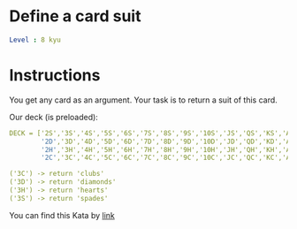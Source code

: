 # Define a card suit

```yaml
Level : 8 kyu
```

# Instructions

You get any card as an argument. Your task is to return a suit of this card.

Our deck (is preloaded):

```yaml
DECK = ['2S','3S','4S','5S','6S','7S','8S','9S','10S','JS','QS','KS','AS',
        '2D','3D','4D','5D','6D','7D','8D','9D','10D','JD','QD','KD','AD',
        '2H','3H','4H','5H','6H','7H','8H','9H','10H','JH','QH','KH','AH',
        '2C','3C','4C','5C','6C','7C','8C','9C','10C','JC','QC','KC','AC']
```

```yaml
('3C') -> return 'clubs'
('3D') -> return 'diamonds'
('3H') -> return 'hearts'
('3S') -> return 'spades'
```

You can find this Kata by [link](https://www.codewars.com/kata/56a4addbfd4a55694100001f/train/python)